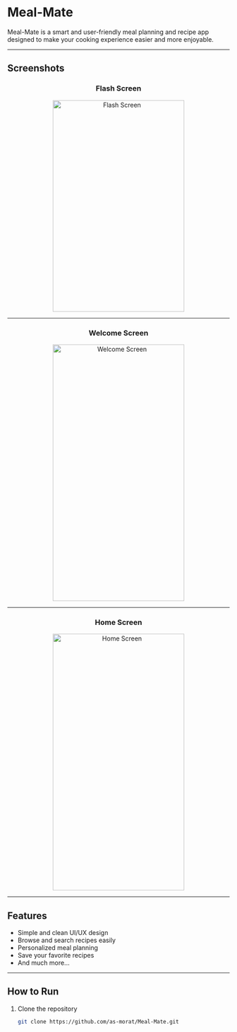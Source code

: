 # Meal-Mate

Meal-Mate is a smart and user-friendly meal planning and recipe app designed to make your cooking experience easier and more enjoyable.

---
## Screenshots

<div align="center">

### Flash Screen  
<img width="298" height="478" alt="Flash Screen" src="https://github.com/user-attachments/assets/21aee80e-608c-44df-85de-f770a29b205d" />

---

### Welcome Screen  
<img width="298" height="580" alt="Welcome Screen" src="https://github.com/user-attachments/assets/703fcedb-5349-4b2e-bd53-93031c89c34b" />

---

### Home Screen  
<img width="298" height="580" alt="Home Screen" src="https://github.com/user-attachments/assets/aa7d23e6-b0ed-4fde-9132-9b8511196fd6" />

---
</div>

## Features

- Simple and clean UI/UX design  
- Browse and search recipes easily  
- Personalized meal planning  
- Save your favorite recipes  
- And much more...

---

## How to Run

1. Clone the repository  
   ```bash
   git clone https://github.com/as-morat/Meal-Mate.git
